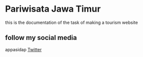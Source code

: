# Pariwisata Jawa Timur
this is the documentation of the task of making a tourism website
## follow my social media
appasidap [Twitter](https://twitter.com/appasidap)
